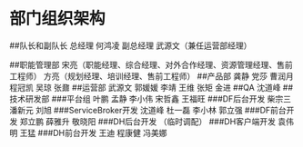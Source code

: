 # 部门组织架构
##队长和副队长
总经理 何鸿凌
副总经理 武源文（兼任运营部经理）

##职能管理部
宋亮（职能经理、综合经理、对外合作经理、资源管理经理、售前工程师） 
方亮（规划经理、培训经理、售前工程师）
##产品部
龚静 党莎  曹润月 程冠凯  吴琼 张鼐
##运营部
武源文 郭媛媛 李靖 王维 张矩 金进 
##QA
沈道峰
##技术研发部
###平台组
叶鹏 孟静 李小伟 宋哲鑫 王福旺
###DF后台开发
柴宗三 潘新元 刘旭
###ServiceBroker开发
沈道峰 杜一磊 李小林  郭立强
###DF前台开发
郑立鹏 薛雅升 敬晓阳
###DH后台开发
（临时调配）
###DH客户端开发
袁伟明 王猛
###DH前台开发
王迪  程康健 冯美娜

